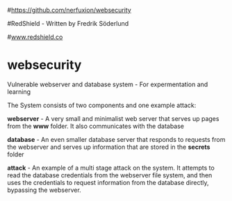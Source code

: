 #https://github.com/nerfuxion/websecurity

#RedShield - Written by Fredrik Söderlund

#www.redshield.co

# websecurity
Vulnerable webserver and database system - For expermentation and learning

The System consists of two components and one example attack:

**webserver** - A very small and minimalist web server that serves up pages from the **www** folder. It also communicates with the database

**database** - An even smaller database server that responds to requests from the webserver and serves up information that are stored in the **secrets** folder

**attack** - An example of a multi stage attack on the system. It attempts to read the database credentials from the webserver file system, and then uses the credentials to request information from the database directly, bypassing the webserver.


